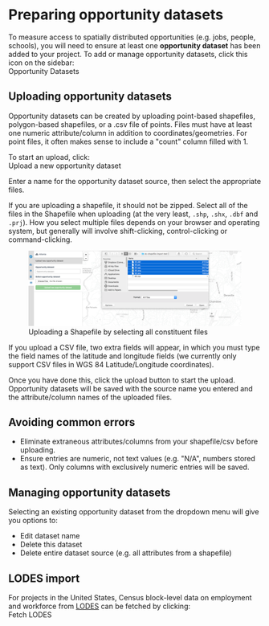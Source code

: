# Preparing opportunity datasets

To measure access to spatially distributed opportunities (e.g. jobs, people, schools), you will need to ensure at least one **opportunity dataset** has been added to your project.  To add or manage opportunity datasets, click this icon on the sidebar:
<br><span class="ui-icon"><i class="fa fa-th"></i> Opportunity Datasets</span>

## Uploading opportunity datasets

Opportunity datasets can be created by uploading point-based shapefiles, polygon-based shapefiles, or a .csv file of points.  Files must have at least one numeric attribute/column in addition to coordinates/geometries.  For point files, it often makes sense to include a "count" column filled with 1.

To start an upload, click: <br><span class="btn btn-success"><i class="fa fa-plus"></i> Upload a new opportunity dataset</span>

Enter a name for the opportunity dataset source, then select the appropriate files.

If you are uploading a shapefile, it should not be zipped. Select all of the files in the Shapefile when uploading (at the very least, `.shp`, `.shx`, `.dbf` and `.prj`). How you select multiple files depends on your browser and operating system, but generally will involve shift-clicking, control-clicking or command-clicking.

<figure>
  <img src="../img/upload-shapefile.png" />
  <figcaption>Uploading a Shapefile by selecting all constituent files</figcaption>
</figure>

If you upload a CSV file, two extra fields will appear, in which you must type the field names of the latitude and longitude fields (we currently only support CSV files in WGS 84 Latitude/Longitude coordinates).

Once you have done this, click the upload button to start the upload.  Opportunity datasets will be saved with the source name you entered and the attribute/column names of the uploaded files.

## Avoiding common errors
* Eliminate extraneous attributes/columns from your shapefile/csv before uploading.
* Ensure entries are numeric, not text values (e.g. "N/A", numbers stored as text). Only columns with exclusively numeric entries will be saved.

## Managing opportunity datasets

Selecting an existing opportunity dataset from the dropdown menu will give you options to:
* <span class="btn btn-warning"><i class="fa fa-pencil"></i> Edit dataset name</span>
* <span class="btn btn-danger"><i class="fa fa-trash"></i> Delete this dataset</span>
* <span class="btn btn-danger"><i class="fa fa-trash"></i> Delete entire dataset source</span> (e.g. all attributes from a shapefile)

## LODES import

For projects in the United States, Census block-level data on employment and workforce from [LODES](https://lehd.ces.census.gov/data/#lodes) can be fetched by clicking: <br><span class="btn btn-info"><i class="fa fa-group"></i> Fetch LODES</span>
